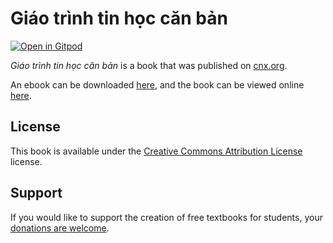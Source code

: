 # Giáo trình tin học căn bản

[![Open in Gitpod](https://gitpod.io/button/open-in-gitpod.svg)](https://gitpod.io/from-referrer/)

_Giáo trình tin học căn bản_ is a book that was published on [cnx.org](https://cnx.org/).

An ebook can be downloaded [here](https://github.com/cnx-user-books/cnxbook-giao-trinh-tin-hoc-can-ban/releases/latest), and the book can be viewed online [here](https://github.com/cnx-user-books/cnxbook-giao-trinh-tin-hoc-can-ban/releases/latest).

## License
This book is available under the [Creative Commons Attribution License](./LICENSE) license.

## Support
If you would like to support the creation of free textbooks for students, your [donations are welcome](https://riceconnect.rice.edu/donation/support-openstax-banner).
